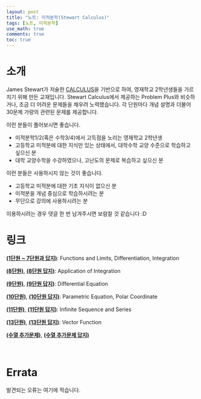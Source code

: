```yaml
---
layout: post
title: "노트: 미적분학(Stewart Calculus)"
tags: [노트, 미적분학]
use_math: true
comments: true
toc: true
---
```



# 소개
James Stewart가 저술한 [CALCULUS](https://www.stewartcalculus.com/)을 기반으로 하여, 영재학교 2학년생들을 가르치기 위해 만든 교재입니다. Stewart Calculus에서 제공하는 Problem Plus와 비슷하거나, 조금 더 어려운 문제들을 채우려 노력했습니다. 각 단원마다 개념 설명과 더불어 30문제 가량의 관련된 문제를 제공합니다. 

이런 분들이 풀어보시면 좋습니다.
- 미적분학1/2(혹은 수학3/4)에서 고득점을 노리는 영재학교 2학년생
- 고등학교 미적분에 대한 지식만 있는 상태에서, 대학수학 교양 수준으로 학습하고 싶으신 분
- 대학 교양수학을 수강하였으나, 고난도의 문제로 복습하고 싶으신 분

이런 분들은 사용하시지 않는 것이 좋습니다.
- 고등학교 미적분에 대한 기초 지식이 없으신 분
- 미적분을 개념 중심으로 학습하시려는 분
- 무단으로 강의에 사용하시려는 분

이용하시려는 경우 댓글 한 번 남겨주시면 보람찰 것 같습니다 :D
ㅤ

# 링크

[**(1단원 ~ 7단원과 답지)**](https://drive.google.com/file/d/1qOCttPvt72aLEMV9xseH9n1fsR6vYAB8/view): Functions and Limits, Differentiation, Integration

[**(8단원)**](https://drive.google.com/file/d/1g5TlIiBWoGjJKnnMqBD36mISk_RcPZeb/view), 
[**(8단원 답지)**](https://drive.google.com/file/d/1yfO_qS_JHE2m4cr7Uofo8vHbQKb8Afcz/view): Application of Integration

[**(9단원)**](https://drive.google.com/file/d/1Dpzo0RVghEfc-iRO-7cWvTf0ycbuy53o/view), 
[**(9단원 답지)**](https://drive.google.com/file/d/1JmLjxc2kXd3aEa_ql5l3M_OIRUZEpCsn/view): Differential Equation

[**(10단원)**](https://drive.google.com/file/d/1hNl9MJYCmr0yfEUhSYUPMY7z-vTM4xXJ/view), 
[**(10단원 답지)**](https://drive.google.com/file/d/19VwxWs34LLtQ5kHWaANJYNKVokLRxJSV/view): Parametric Equation, Polar Coordinate

[**(11단원)**](https://drive.google.com/file/d/1HtE0pTK9Ud7-e9Dh5YKAjaPBpmBXbFBh/view), 
[**(11단원 답지)**](https://drive.google.com/file/d/10tqQPplu6_eOSrJY4DRvzF03hYE-O4tF/view?usp=drive_link): Infinite Sequence and Series

[**(13단원)**](https://drive.google.com/file/d/1eMH7KzB4bXvVAG5464YMEqB48JKY4OwM/view?usp=drive_link), 
[**(13단원 답지)**](https://drive.google.com/file/d/1ATfkW9OFDxendMNEROTq9VO-SApS4DBy/view?usp=drive_link): Vector Function

[**(수열 추가문제)**](https://drive.google.com/file/d/1yFF6dIC_mde6a8IBLYIaSulDrh47IVbE/view?usp=drive_link), [**(수열 추가문제 답지)**](https://drive.google.com/file/d/1niPqZWqAMDQ-oOQ-NJLL6NQNpN-UtJL_/view?usp=drive_link)

ㅤ

# Errata

발견되는 오류는 여기에 적습니다.